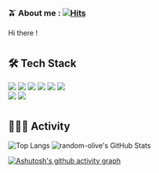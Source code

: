 ### 🫒 About me : [![Hits](https://hits.seeyoufarm.com/api/count/incr/badge.svg?url=https%3A%2F%2Fgithub.com%2Frandom-olive&count_bg=%2379C83D&title_bg=%23555555&icon=&icon_color=%23E7E7E7&title=hits&edge_flat=true)](https://hits.seeyoufarm.com)
Hi there !



<!--
**random-olive/random-olive** is a ✨ _special_ ✨ repository because its `README.md` (this file) appears on your GitHub profile.

Here are some ideas to get you started:

- 🔭 I’m currently working on ...
- 🌱 I’m currently learning ...
- 👯 I’m looking to collaborate on ...
- 🤔 I’m looking for help with ...
- 💬 Ask me about ...
- 📫 How to reach me: ...
- 😄 Pronouns: ...
- ⚡ Fun fact: ...
-->

#
#
## 🛠 Tech Stack

<div style="height:auto; gap: 10px;">
<img src="https://img.shields.io/badge/react-%2320232a.svg?style=flat-square&logo=react&logoColor=%2361DAFB" 
/>
<img src="https://img.shields.io/badge/styled--components-DB7093?style=flat-square&logo=styled-components&logoColor=white" />
<img src="https://img.shields.io/badge/HTML5-E34F26?style=flat-square&logo=html5&logoColor=white" />
<img src="https://img.shields.io/badge/CSS-%231572B6.svg?style=flat-square&logo=css3&logoColor=white" />
<img src="https://img.shields.io/badge/JavaScript-F7DF1E?style=flat-square&logo=javascript&logoColor=black" />

<img src="https://img.shields.io/badge/Firebase-039BE5?style=flat-square&logo=Firebase&logoColor=white"/>
<br />
<img src="https://img.shields.io/badge/Git-F05032?style=flat-square&logo=Git&logoColor=white" />
<img src="https://img.shields.io/badge/Figma-F76459?style=flat-square&logo=Figma&logoColor=white" />
</div>

#
#
## 🤹🏻‍♂️ Activity

![Top Langs](https://github-readme-stats.vercel.app/api/top-langs/?username=random-olive)
![random-olive's GitHub Stats](https://github-readme-stats.vercel.app/api?username=random-olive&show_icons=true&theme=vue-dark)

[![Ashutosh's github activity graph](https://activity-graph.herokuapp.com/graph?username=random-olive&theme=vue)](https://github.com/ashutosh00710/github-readme-activity-graph)
